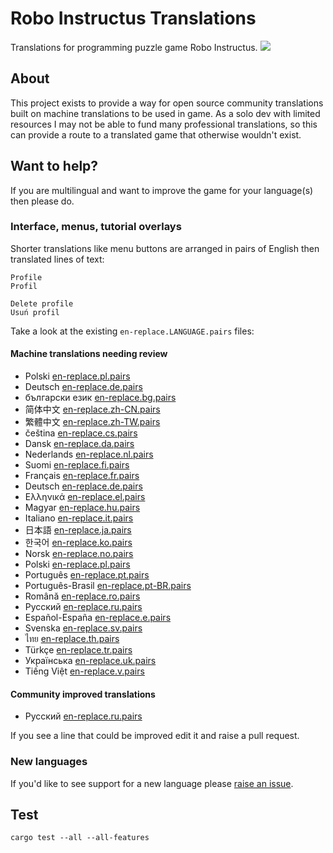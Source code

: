 Robo Instructus Translations
============================
Translations for programming puzzle game Robo Instructus.
![](https://user-images.githubusercontent.com/2331607/57169312-dd644400-6dfd-11e9-948c-f163f1e3625e.png)

## About
This project exists to provide a way for open source community translations built on machine translations to be used in game. As a solo dev with limited resources I may not be able to fund many professional translations, so this can provide a route to a translated game that otherwise wouldn't exist.

## Want to help?
If you are multilingual and want to improve the game for your language(s) then please do.

### Interface, menus, tutorial overlays
Shorter translations like menu buttons are arranged in pairs of English then translated lines of text:
```
Profile
Profil

Delete profile
Usuń profil
```

Take a look at the existing `en-replace.LANGUAGE.pairs` files:

#### Machine translations needing review
* Polski [en-replace.pl.pairs](./en-replace.pl.pairs)
* Deutsch [en-replace.de.pairs](./en-replace.de.pairs)
* български език [en-replace.bg.pairs](./en-replace.bg.pairs)
* 简体中文 [en-replace.zh-CN.pairs](./en-replace.zh-CN.pairs)
* 繁體中文 [en-replace.zh-TW.pairs](./en-replace.zh-TW.pairs)
* čeština [en-replace.cs.pairs](./en-replace.cs.pairs)
* Dansk [en-replace.da.pairs](./en-replace.da.pairs)
* Nederlands [en-replace.nl.pairs](./en-replace.nl.pairs)
* Suomi [en-replace.fi.pairs](./en-replace.fi.pairs)
* Français [en-replace.fr.pairs](./en-replace.fr.pairs)
* Deutsch [en-replace.de.pairs](./en-replace.de.pairs)
* Ελληνικά [en-replace.el.pairs](./en-replace.el.pairs)
* Magyar [en-replace.hu.pairs](./en-replace.hu.pairs)
* Italiano [en-replace.it.pairs](./en-replace.it.pairs)
* 日本語 [en-replace.ja.pairs](./en-replace.ja.pairs)
* 한국어 [en-replace.ko.pairs](./en-replace.ko.pairs)
* Norsk [en-replace.no.pairs](./en-replace.no.pairs)
* Polski [en-replace.pl.pairs](./en-replace.pl.pairs)
* Português [en-replace.pt.pairs](./en-replace.pt.pairs)
* Português-Brasil [en-replace.pt-BR.pairs](./en-replace.pt-BR.pairs)
* Română [en-replace.ro.pairs](./en-replace.ro.pairs)
* Русский [en-replace.ru.pairs](./en-replace.ru.pairs)
* Español-España [en-replace.e.pairs](./en-replace.e.pairs)
* Svenska [en-replace.sv.pairs](./en-replace.sv.pairs)
* ไทย [en-replace.th.pairs](./en-replace.th.pairs)
* Türkçe [en-replace.tr.pairs](./en-replace.tr.pairs)
* Українська [en-replace.uk.pairs](./en-replace.uk.pairs)
* Tiếng Việt [en-replace.v.pairs](./en-replace.v.pairs)

#### Community improved translations
* Русский [en-replace.ru.pairs](./en-replace.ru.pairs)

If you see a line that could be improved edit it and raise a pull request.

### New languages
If you'd like to see support for a new language please [raise an issue](https://github.com/big-ab-games/robo-instructus-translation/issues/new).

## Test
`cargo test --all --all-features`

